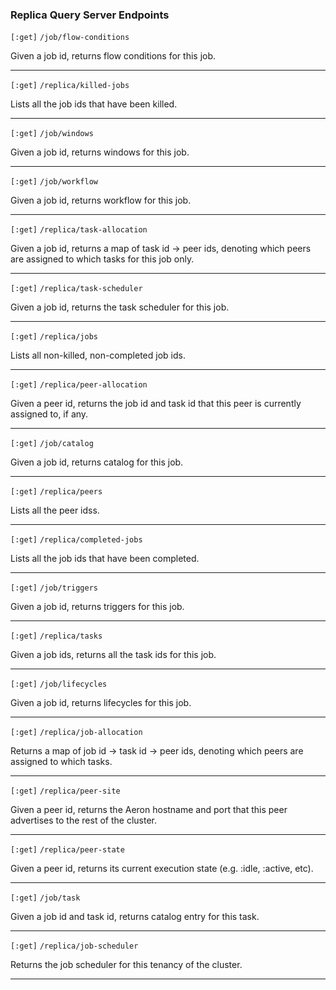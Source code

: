 ### Replica Query Server Endpoints

`[:get]` `/job/flow-conditions`

Given a job id, returns flow conditions for this job.

---

`[:get]` `/replica/killed-jobs`

Lists all the job ids that have been killed.

---

`[:get]` `/job/windows`

Given a job id, returns windows for this job.

---

`[:get]` `/job/workflow`

Given a job id, returns workflow for this job.

---

`[:get]` `/replica/task-allocation`

Given a job id, returns a map of task id -&gt; peer ids, denoting which peers are assigned to which tasks for this job only.

---

`[:get]` `/replica/task-scheduler`

Given a job id, returns the task scheduler for this job.

---

`[:get]` `/replica/jobs`

Lists all non-killed, non-completed job ids.

---

`[:get]` `/replica/peer-allocation`

Given a peer id, returns the job id and task id that this peer is currently assigned to, if any.

---

`[:get]` `/job/catalog`

Given a job id, returns catalog for this job.

---

`[:get]` `/replica/peers`

Lists all the peer idss.

---

`[:get]` `/replica/completed-jobs`

Lists all the job ids that have been completed.

---

`[:get]` `/job/triggers`

Given a job id, returns triggers for this job.

---

`[:get]` `/replica/tasks`

Given a job ids, returns all the task ids for this job.

---

`[:get]` `/job/lifecycles`

Given a job id, returns lifecycles for this job.

---

`[:get]` `/replica/job-allocation`

Returns a map of job id -&gt; task id -&gt; peer ids, denoting which peers are assigned to which tasks.

---

`[:get]` `/replica/peer-site`

Given a peer id, returns the Aeron hostname and port that this peer advertises to the rest of the cluster.

---

`[:get]` `/replica/peer-state`

Given a peer id, returns its current execution state (e.g. :idle, :active, etc).

---

`[:get]` `/job/task`

Given a job id and task id, returns catalog entry for this task.

---

`[:get]` `/replica/job-scheduler`

Returns the job scheduler for this tenancy of the cluster.

---

